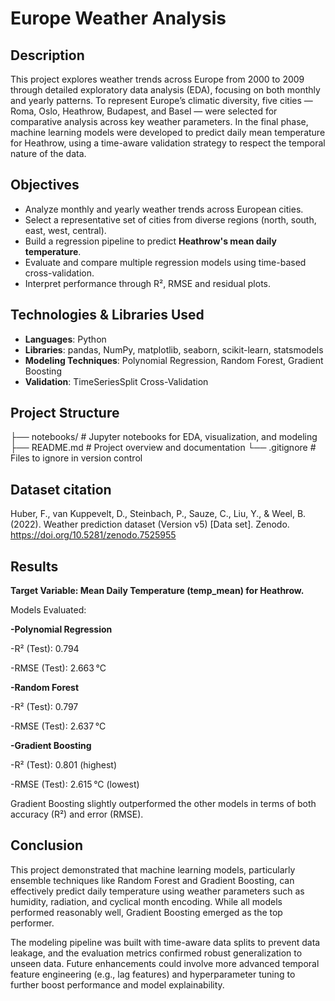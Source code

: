 # Europe Weather Analysis

## Description

This project explores weather trends across Europe from 2000 to 2009 through detailed exploratory data analysis (EDA), focusing on both monthly and yearly patterns. To represent Europe’s climatic diversity, five cities — Roma, Oslo, Heathrow, Budapest, and Basel — were selected for comparative analysis across key weather parameters. In the final phase, machine learning models were developed to predict daily mean temperature for Heathrow, using a time-aware validation strategy to respect the temporal nature of the data.

## Objectives

- Analyze monthly and yearly weather trends across European cities.
- Select a representative set of cities from diverse regions (north, south, east, west, central).
- Build a regression pipeline to predict **Heathrow's mean daily temperature**.
- Evaluate and compare multiple regression models using time-based cross-validation.
- Interpret performance through R², RMSE and residual plots.

## Technologies & Libraries Used

-  **Languages**: Python
- **Libraries**: pandas, NumPy, matplotlib, seaborn, scikit-learn, statsmodels
- **Modeling Techniques**: Polynomial Regression, Random Forest, Gradient Boosting
- **Validation**: TimeSeriesSplit Cross-Validation

## Project Structure
├── notebooks/ # Jupyter notebooks for EDA, visualization, and modeling
├── README.md # Project overview and documentation
└── .gitignore # Files to ignore in version control

## Dataset citation

Huber, F., van Kuppevelt, D., Steinbach, P., Sauze, C., Liu, Y., & Weel, B. (2022). Weather prediction dataset (Version v5) [Data set]. Zenodo. https://doi.org/10.5281/zenodo.7525955

## Results

**Target Variable: Mean Daily Temperature (temp_mean) for Heathrow.**

Models Evaluated:

**-Polynomial Regression**

  -R² (Test): 0.794

  -RMSE (Test): 2.663 °C

**-Random Forest**

 -R² (Test): 0.797

 -RMSE (Test): 2.637 °C

**-Gradient Boosting**

 -R² (Test): 0.801 (highest)

 -RMSE (Test): 2.615 °C (lowest)

Gradient Boosting slightly outperformed the other models in terms of both accuracy (R²) and error (RMSE).

## Conclusion

This project demonstrated that machine learning models, particularly ensemble techniques like Random Forest and Gradient Boosting, can effectively predict daily temperature using weather parameters such as humidity, radiation, and cyclical month encoding. While all models performed reasonably well, Gradient Boosting emerged as the top performer.

The modeling pipeline was built with time-aware data splits to prevent data leakage, and the evaluation metrics confirmed robust generalization to unseen data. Future enhancements could involve more advanced temporal feature engineering (e.g., lag features) and hyperparameter tuning to further boost performance and model explainability.



